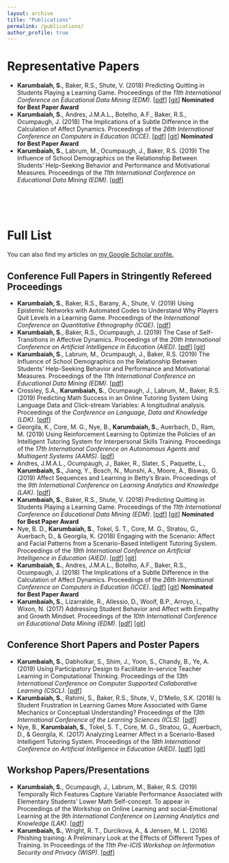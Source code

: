 ```yaml
---
layout: archive
title: "Publications"
permalink: /publications/
author_profile: true
---
```


Representative Papers
======
* __Karumbaiah, S.__, Baker, R.S., Shute, V. (2018) Predicting Quitting in Students Playing a Learning Game. Proceedings of the _11th International Conference on Educational Data Mining (EDM)_. \[[pdf](http://www.upenn.edu/learninganalytics/ryanbaker/EDM2018_paper_39.pdf)] \[[git](https://github.com/Shamya/Quit-Prediction-Physics-Playground.git)]  **Nominated for Best Paper Award**
* __Karumbaiah, S.__, Andres, J.M.A.L., Botelho, A.F., Baker, R.S., Ocumpaugh, J. (2018) The Implications of a Subtle Difference in the Calculation of Affect Dynamics. Proceedings of the _26th International Conference on Computers in Education (ICCE)_. \[[pdf](http://www.upenn.edu/learninganalytics/ryanbaker/i_paper_36.pdf)] \[[git](https://github.com/Shamya/L-Statistic-for-Transition-Likelihood.git)] **Nominated for Best Paper Award**
* __Karumbaiah, S.__, Labrum, M., Ocumpaugh, J., Baker, R.S. (2019) The Influence of School Demographics on the Relationship Between Students’ Help-Seeking Behavior and Performance and Motivational Measures. Proceedings of the _11th International Conference on Educational Data Mining (EDM)_. \[[pdf](http://www.upenn.edu/learninganalytics/ryanbaker/EDM2019_paper31.pdf)]

</br>
</br>
</br>

Full List
======

You can also find my articles on <u><a href="https://scholar.google.com/citations?user=5w4I9VMAAAAJ">my Google Scholar profile</a>.</u>

Conference Full Papers in Stringently Refereed Proceedings 
---
* __Karumbaiah, S.__, Baker, R.S., Barany, A., Shute, V. (2019) Using Epistemic Networks with Automated Codes to Understand Why Players Quit Levels in a Learning Game. Proceedings of the _International Conference on Quantitative Ethnography (ICQE)_. \[[pdf](http://www.upenn.edu/learninganalytics/ryanbaker/ICQE2019.pdf)]
* __Karumbaiah, S.__, Baker, R.S., Ocumpaugh, J. (2019) The Case of Self-Transitions in Affective Dynamics. Proceedings of the _20th International Conference on Artificial Intelligence in Education (AIED)_. \[[pdf](http://www.upenn.edu/learninganalytics/ryanbaker/AIED2019_paper_55.pdf)] \[[git](https://github.com/Shamya/L-Statistic-for-Transition-Likelihood.git)] 
* __Karumbaiah, S.__, Labrum, M., Ocumpaugh, J., Baker, R.S. (2019) The Influence of School Demographics on the Relationship Between Students’ Help-Seeking Behavior and Performance and Motivational Measures. Proceedings of the _11th International Conference on Educational Data Mining (EDM)_. \[[pdf](http://www.upenn.edu/learninganalytics/ryanbaker/EDM2019_paper31.pdf)]
* Crossley, S.A., __Karumbaiah, S.__, Ocumpaugh, J., Labrum, M., Baker, R.S. (2019) Predicting Math Success in an Online Tutoring System Using Language Data and Click-stream Variables: A longitudinal analysis. Proceedings of the _Conference on Language, Data and Knowledge (LDK)_. \[[pdf](http://www.upenn.edu/learninganalytics/ryanbaker/OASIcs-LDK-2019-25.pdf)]
* Georgila, K., Core, M. G., Nye, B., __Karumbaiah, S.__, Auerbach, D., Ram, M. (2019) Using Reinforcement Learning to Optimize the Policies of an Intelligent Tutoring System for Interpersonal Skills Training. Proceedings of the _17th International Conference on Autonomous Agents and Multiagent Systems (AAMS)_. \[[pdf](http://people.ict.usc.edu/~kgeorgila/publications/georgila_aamas19.pdf)]
* Andres, J.M.A.L., Ocumpaugh, J., Baker, R., Slater, S., Paquette, L., __Karumbaiah, S.__, Jiang, Y., Bosch, N., Munshi, A., Moore, A., Biswas, G. (2019) Affect Sequences and Learning in Betty’s Brain. Proceedings of the _9th International Conference on Learning Analytics and Knowledge (LAK)_. \[[pdf](http://www.upenn.edu/learninganalytics/ryanbaker/LAK19BettysBrainAffect.pdf)]
* __Karumbaiah, S.__, Baker, R.S., Shute, V. (2018) Predicting Quitting in Students Playing a Learning Game. Proceedings of the _11th International Conference on Educational Data Mining (EDM)_. \[[pdf](http://www.upenn.edu/learninganalytics/ryanbaker/EDM2018_paper_39.pdf)] \[[git](https://github.com/Shamya/Quit-Prediction-Physics-Playground.git)] **Nominated for Best Paper Award**
* Nye, B. D., __Karumbaiah, S.__, Tokel, S. T., Core, M. G., Stratou, G., Auerbach, D., & Georgila, K. (2018) Engaging with the Scenario: Affect and Facial Patterns from a Scenario-Based Intelligent Tutoring System. Proceedings of the _19th International Conference on Artificial Intelligence in Education (AIED)_. \[[pdf](http://people.ict.usc.edu/~kgeorgila/publications/nye_aied18.pdf)] \[[git](https://github.com/benjamid/SuperLearningAnalytics.git)]
* __Karumbaiah, S.__, Andres, J.M.A.L., Botelho, A.F., Baker, R.S., Ocumpaugh, J. (2018) The Implications of a Subtle Difference in the Calculation of Affect Dynamics. Proceedings of the _26th International Conference on Computers in Education (ICCE)_. \[[pdf](http://www.upenn.edu/learninganalytics/ryanbaker/i_paper_36.pdf)] \[[git](https://github.com/Shamya/L-Statistic-for-Transition-Likelihood.git)] **Nominated for Best Paper Award**
* __Karumbaiah, S.__, Lizarralde, R., Allessio, D., Woolf, B.P., Arroyo, I., Wixon, N. (2017) Addressing Student Behavior and Affect with Empathy and Growth Mindset. Proceedings of the _10th International Conference on Educational Data Mining (EDM)_. \[[pdf](https://files.eric.ed.gov/fulltext/ED596572.pdf)] \[[git](https://github.com/rezecib/MathspringDataProcessing.git)]


Conference Short Papers and Poster Papers
---
* __Karumbaiah, S.__, Dabholkar, S., Shim, J., Yoon, S., Chandy, B., Ye, A. (2019) Using Participatory Design to Facilitate In-service Teacher Learning in Computational Thinking. Proceedings of the _13th International Conference on Computer Supported Collaborative Learning (CSCL)_. \[[pdf](https://repository.isls.org/bitstream/1/1682/1/827-828.pdf)]
* __Karumbaiah, S.__, Rahimi, S., Baker, R.S., Shute, V., D’Mello, S.K. (2018) Is Student Frustration in Learning Games More Associated with Game Mechanics or Conceptual Understanding? Proceedings of the _13th International Conference of the Learning Sciences (ICLS)_. \[[pdf](http://www.upenn.edu/learninganalytics/ryanbaker/ICLS-Shamya.pdf)]
* Nye, B., __Karumbaiah, S.__, Tokel, S. T., Core, M. G., Stratou, G., Auerbach, D., & Georgila, K. (2017) Analyzing Learner Affect in a Scenario-Based Intelligent Tutoring System. Proceedings of the _18th International Conference on Artificial Intelligence in Education (AIED)_. \[[pdf](http://people.ict.usc.edu/~kgeorgila/publications/nye_aied17.pdf)] \[[git](https://github.com/benjamid/SuperLearningAnalytics.git)]
 
 
Workshop Papers/Presentations 
---
* __Karumbaiah, S.__, Ocumpaugh, J., Labrum, M., Baker, R.S. (2019) Temporally Rich Features Capture Variable Performance Associated with Elementary Students’ Lower Math Self-concept. To appear in Proceedings of the Workshop on Online Learning and social-Emotional Learning at the _9th International Conference on Learning Analytics and Knowledge (LAK)_. \[[pdf](http://www.upenn.edu/learninganalytics/ryanbaker/LAK19SEL_paper_3.pdf)] 
* __Karumbaiah, S.__, Wright, R. T., Durcikova, A., & Jensen, M. L. (2016) Phishing training: A Preliminary Look at the Effects of Different Types of Training. In Proceedings of the _11th Pre-ICIS Workshop on Information Security and Privacy (WISP)_. \[[pdf](https://pdfs.semanticscholar.org/547e/00a1565f759fccf7729f5517b4a120fb30e7.pdf)]

